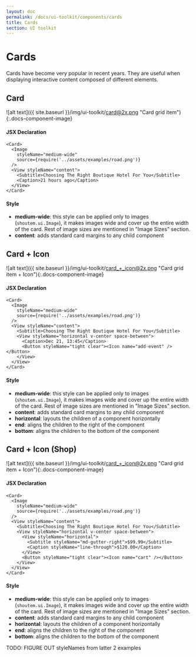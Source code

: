 ```yaml
---
layout: doc
permalink: /docs/ui-toolkit/components/cards
title: Cards
section: UI toolkit
---
```


# Cards

Cards have become very popular in recent years. They are useful when displaying interactive content composed of different elements.

## Card
![alt text]({{ site.baseurl }}/img/ui-toolkit/card@2x.png "Card grid item"){:.docs-component-image}

#### JSX Declaration
```JSX
<Card>
  <Image
    styleName="medium-wide"
    source={require('../assets/examples/road.png')}
  />
  <View styleName="content">
    <Subtitle>Choosing The Right Boutique Hotel For You</Subtitle>
    <Caption>21 hours ago</Caption>
  </View>
</Card>
```

#### Style
* **medium-wide**: this style can be applied only to images (`shoutem.ui.Image`), it makes images wide and cover up the entire width of the card. Rest of image sizes are mentioned in "Image Sizes" section.
* **content**: adds standard card margins to any child component

## Card + Icon
![alt text]({{ site.baseurl }}/img/ui-toolkit/card_+_icon@2x.png "Card grid item + Icon"){:.docs-component-image}

#### JSX Declaration
```JSX
<Card>
  <Image
    styleName="medium-wide"
    source={require('../assets/examples/road.png')}
  />
  <View styleName="content">
    <Subtitle>Choosing The Right Boutique Hotel For You</Subtitle>
    <View styleName="horizontal v-center space-between">
      <Caption>Dec 21, 13:45</Caption>
      <Button styleName="tight clear"><Icon name="add-event" /></Button>
    </View>
  </View>
</Card>
```

#### Style
* **medium-wide**: this style can be applied only to images (`shoutem.ui.Image`), it makes images wide and cover up the entire width of the card. Rest of image sizes are mentioned in "Image Sizes" section.
* **content**: adds standard card margins to any child component
* **horizontal**: layouts the children of a component horizontally
* **end**: aligns the children to the right of the component
* **bottom**: aligns the children to the bottom of the component

## Card + Icon (Shop)
![alt text]({{ site.baseurl }}/img/ui-toolkit/card_+_icon@2x.png "Card grid item + Icon"){:.docs-component-image}

#### JSX Declaration
```JSX
<Card>
  <Image
    styleName="medium-wide"
    source={require('../assets/examples/road.png')}
  />
  <View styleName="content">
    <Subtitle>Choosing The Right Boutique Hotel For You</Subtitle>
    <View styleName="horizontal v-center space-between">
      <View styleName="horizontal">
        <Subtitle styleName="md-gutter-right">$99.99</Subtitle>
        <Caption styleName="line-through">$120.00</Caption>
      </View>
      <Button styleName="tight clear"><Icon name="cart" /></Button>
    </View>
  </View>
</Card>
```

#### Style
* **medium-wide**: this style can be applied only to images (`shoutem.ui.Image`), it makes images wide and cover up the entire width of the card. Rest of image sizes are mentioned in "Image Sizes" section.
* **content**: adds standard card margins to any child component
* **horizontal**: layouts the children of a component horizontally
* **end**: aligns the children to the right of the component
* **bottom**: aligns the children to the bottom of the component
  
  
TODO: FIGURE OUT styleNames from latter 2 examples